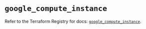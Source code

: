 # `google_compute_instance`

Refer to the Terraform Registry for docs: [`google_compute_instance`](https://registry.terraform.io/providers/hashicorp/google/6.8.0/docs/resources/compute_instance).
